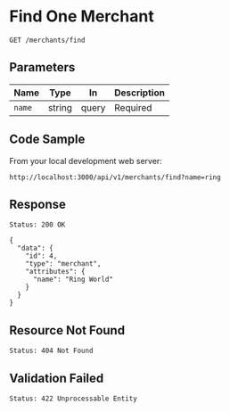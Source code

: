# Find One Merchant

```
GET /merchants/find
```

## Parameters

Name         | Type    | In    | Description
-------------|---------|-------|--------------
`name`       | string  | query | Required


## Code Sample

From your local development web server:

```
http://localhost:3000/api/v1/merchants/find?name=ring
```


## Response

```
Status: 200 OK
```

```
{
  "data": {
    "id": 4,
    "type": "merchant",
    "attributes": {
      "name": "Ring World"
    }
  }
}
```


## Resource Not Found

```
Status: 404 Not Found
```


## Validation Failed

```
Status: 422 Unprocessable Entity
```

